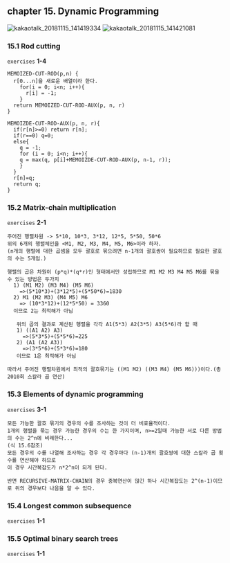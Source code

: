 ## chapter 15. Dynamic Programming
![kakaotalk_20181115_141419334](https://user-images.githubusercontent.com/41552919/48531758-e493a600-e8e0-11e8-8813-ebbed1cdf43c.jpg)
![kakaotalk_20181115_141421081](https://user-images.githubusercontent.com/41552919/48531762-e65d6980-e8e0-11e8-93d9-dfb22351aa96.jpg)

### 15.1 Rod cutting
```exercises```
**1-4**
```
MEMOIZED-CUT-ROD(p,n) { 
  r[0...n]을 새로운 배열이라 한다.
    for(i = 0; i<n; i++){
      r[i] = -1;
    }
  return MEMOIZED-CUT-ROD-AUX(p, n, r)
}

MEMOIZDE-CUT-ROD-AUX(p, n, r){
  if(r[n]>=0) return r[n];
  if(r==0) q=0;
  else{
    q = -1;
    for (i = 0; i<n; i++){
    q = max(q, p[i]+MEMOIZDE-CUT-ROD-AUX(p, n-1, r));
    }
  }
  r[n]=q;
  return q;
}
```

### 15.2 Matrix-chain multiplication
```exercises```
**2-1**
```
주어진 행렬차원 -> 5*10, 10*3, 3*12, 12*5, 5*50, 50*6
위의 6개의 행렬체인을 <M1, M2, M3, M4, M5, M6>이라 하자.
(n개의 행렬에 대한 곱셈을 모두 괄호로 묶으려면 n-1개의 괄호쌍이 필요하므로 필요한 괄호의 수는 5개임.)

행렬의 곱은 차원이 (p*q)*(q*r)인 형태에서만 성립하므로 M1 M2 M3 M4 M5 M6를 묶을 수 있는 방법은 두가지
  1) (M1 M2) (M3 M4) (M5 M6)
    =>(5*10*3)+(3*12*5)+(5*50*6)=1830
  2) M1 (M2 M3) (M4 M5) M6
    => (10*3*12)+(12*5*50) = 3360
  이므로 2는 최적해가 아님
  
   위의 곱의 결과로 계산된 행렬을 각각 A1(5*3) A2(3*5) A3(5*6)라 할 때
   1) ((A1 A2) A3)
     =>(5*3*5)+(5*5*6)=225
   2) (A1 (A2 A3))
     =>(3*5*6)+(5*3*6)=180
   이므로 1은 최적해가 아님
 
따라서 주어진 행렬차원에서 최적의 괄호묶기는 ((M1 M2) ((M3 M4) (M5 M6)))이다.(총 2010회 스칼라 곱 연산)
```

### 15.3 Elements of dynamic programming
```exercises```
**3-1**
```
모든 가능한 괄호 묶기의 경우의 수를 조사하는 것이 더 비효율적이다.
1개의 행렬을 묶는 경우 가능한 경우의 수는 한 가지이며, n>=2일때 가능한 서로 다른 방법의 수는 2^n에 비례한다...
(식 15.6참조)
모든 경우의 수를 나열해 조사하는 경우 각 경우마다 (n-1)개의 괄호쌍에 대한 스칼라 곱 횟수를 연산해야 하므로
이 경우 시간복잡도가 n*2^n이 되게 된다.

반면 RECURSIVE-MATRIX-CHAIN의 경우 중복연산이 많긴 하나 시간복잡도는 2^(n-1)이므로 위의 경우보다 나음을 알 수 있다.
```


### 15.4 Longest common subsequence
```exercises```
**1-1**

### 15.5 Optimal binary search trees
```exercises```
**1-1**
